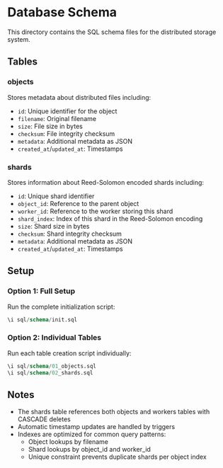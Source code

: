 # Database Schema

This directory contains the SQL schema files for the distributed storage system.

## Tables

### objects

Stores metadata about distributed files including:

- `id`: Unique identifier for the object
- `filename`: Original filename
- `size`: File size in bytes
- `checksum`: File integrity checksum
- `metadata`: Additional metadata as JSON
- `created_at`/`updated_at`: Timestamps

### shards

Stores information about Reed-Solomon encoded shards including:

- `id`: Unique shard identifier
- `object_id`: Reference to the parent object
- `worker_id`: Reference to the worker storing this shard
- `shard_index`: Index of this shard in the Reed-Solomon encoding
- `size`: Shard size in bytes
- `checksum`: Shard integrity checksum
- `metadata`: Additional metadata as JSON
- `created_at`/`updated_at`: Timestamps

## Setup

### Option 1: Full Setup

Run the complete initialization script:

```sql
\i sql/schema/init.sql
```

### Option 2: Individual Tables

Run each table creation script individually:

```sql
\i sql/schema/01_objects.sql
\i sql/schema/02_shards.sql
```

## Notes

- The shards table references both objects and workers tables with CASCADE deletes
- Automatic timestamp updates are handled by triggers
- Indexes are optimized for common query patterns:
  - Object lookups by filename
  - Shard lookups by object_id and worker_id
  - Unique constraint prevents duplicate shards per object index
